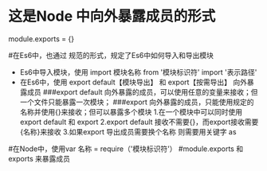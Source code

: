 # 这是Node 中向外暴露成员的形式
  module.exports = {}
  
  
#在Es6中，也通过 规范的形式，规定了Es6中如何导入和导出模块
  * Es6中导入模块，使用 import 模块名称 from '模块标识符' import '表示路径'
  * 在Es6中，使用 export default【模块导出】 和 export【按需导出】 向外暴露成员 
   ###export default 向外暴露的成员，可以使用任意的变量来接收；但一个文件只能暴露一次模块；
   ###export 向外暴露的成员，只能使用规定的名称并使用{}来接收；但可以暴露多个模块
   1.在一个模块中可以同时使用 export default 和 export
   2.export default 接收不需要{}，而export接收需要{名称}来接收
   3.如果export 导出成员需要换个名称 则需要用关键字 as

#在Node中，使用var 名称 = require（'模块标识符'）
#module.exports 和 exports 来暴露成员
 
 
 
 

